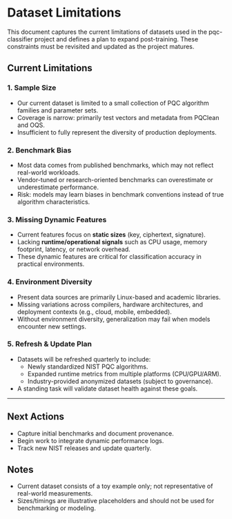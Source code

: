 # Dataset Limitations

This document captures the current limitations of datasets used in the pqc-classifier project and defines a plan to expand post-training. These constraints must be revisited and updated as the project matures.

## Current Limitations

### 1. Sample Size
- Our current dataset is limited to a small collection of PQC algorithm families and parameter sets.  
- Coverage is narrow: primarily test vectors and metadata from PQClean and OQS.  
- Insufficient to fully represent the diversity of production deployments.

### 2. Benchmark Bias
- Most data comes from published benchmarks, which may not reflect real-world workloads.  
- Vendor-tuned or research-oriented benchmarks can overestimate or underestimate performance.  
- Risk: models may learn biases in benchmark conventions instead of true algorithm characteristics.

### 3. Missing Dynamic Features
- Current features focus on **static sizes** (key, ciphertext, signature).  
- Lacking **runtime/operational signals** such as CPU usage, memory footprint, latency, or network overhead.  
- These dynamic features are critical for classification accuracy in practical environments.

### 4. Environment Diversity
- Present data sources are primarily Linux-based and academic libraries.  
- Missing variations across compilers, hardware architectures, and deployment contexts (e.g., cloud, mobile, embedded).  
- Without environment diversity, generalization may fail when models encounter new settings.

### 5. Refresh & Update Plan
- Datasets will be refreshed quarterly to include:  
  - Newly standardized NIST PQC algorithms.  
  - Expanded runtime metrics from multiple platforms (CPU/GPU/ARM).  
  - Industry-provided anonymized datasets (subject to governance).  
- A standing task will validate dataset health against these goals.

---

## Next Actions
- Capture initial benchmarks and document provenance.  
- Begin work to integrate dynamic performance logs.  
- Track new NIST releases and update quarterly.  


## Notes
- Current dataset consists of a toy example only; not representative of real-world measurements.  
- Sizes/timings are illustrative placeholders and should not be used for benchmarking or modeling.